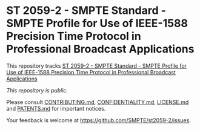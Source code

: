 # ST 2059-2 - SMPTE Standard - SMPTE Profile for Use of IEEE-1588 Precision Time Protocol in Professional Broadcast Applications

This repository tracks [ST 2059-2 - SMPTE Standard - SMPTE Profile for Use of IEEE-1588 Precision Time Protocol in Professional Broadcast Applications](https://ieeexplore.ieee.org/document/9452731/)

_This repository is *public*._

Please consult [CONTRIBUTING.md](./CONTRIBUTING.md), [CONFIDENTIALITY.md](./CONFIDENTIALITY.md), [LICENSE.md](./LICENSE.md) and
[PATENTS.md](./PATENTS.md) for important notices.

Your feedback is welcome at https://github.com/SMPTE/st2059-2/issues.
